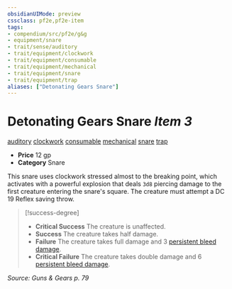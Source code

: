 ```yaml
---
obsidianUIMode: preview
cssclass: pf2e,pf2e-item
tags:
- compendium/src/pf2e/g&g
- equipment/snare
- trait/sense/auditory
- trait/equipment/clockwork
- trait/equipment/consumable
- trait/equipment/mechanical
- trait/equipment/snare
- trait/equipment/trap
aliases: ["Detonating Gears Snare"]
---
```

# Detonating Gears Snare *Item 3*  
[auditory](auditory.md)  [clockwork](clockwork-g-g.md)  [consumable](consumable.md)  [mechanical](mechanical.md)  [snare](snare.md)  [trap](trap.md)  

- **Price** 12 gp
- **Category** Snare

This snare uses clockwork stressed almost to the breaking point, which activates with a powerful explosion that deals `3d8` piercing damage to the first creature entering the snare's square. The creature must attempt a DC 19 Reflex saving throw.

> [!success-degree] 
> - **Critical Success** The creature is unaffected.
> - **Success** The creature takes half damage.
> - **Failure** The creature takes full damage and 3 [persistent bleed damage](conditions.md#Persistent%20Damage).
> - **Critical Failure** The creature takes double damage and 6 [persistent bleed damage](conditions.md#Persistent%20Damage).

*Source: Guns & Gears p. 79*